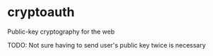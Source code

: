 cryptoauth
==========

Public-key cryptography for the web

TODO: Not sure having to send user's public key twice is necessary